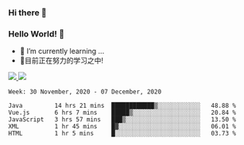 ### Hi there 👋
### Hello World! 🙌

- 🌱 I’m currently learning ...
- 📖目前正在努力的学习之中!

<a href="https://github.com/anuraghazra/github-readme-stats">
  <img src="https://github-readme-stats.vercel.app/api?username=keyboardWithDream&show_icons=true&repo=github-readme-stats" />
</a>
<a href="https://github.com/anuraghazra/convoychat">
  <img src="https://github-readme-stats.vercel.app/api/top-langs/?username=keyboardWithDream&layout=compact&repo=convoychat" />
</a>



<!--START_SECTION:waka-->
```text
Week: 30 November, 2020 - 07 December, 2020

Java         14 hrs 21 mins  ████████████▒░░░░░░░░░░░░   48.88 % 
Vue.js       6 hrs 7 mins    █████▒░░░░░░░░░░░░░░░░░░░   20.84 % 
JavaScript   3 hrs 57 mins   ███▒░░░░░░░░░░░░░░░░░░░░░   13.50 % 
XML          1 hr 45 mins    █▓░░░░░░░░░░░░░░░░░░░░░░░   06.01 % 
HTML         1 hr 5 mins     █░░░░░░░░░░░░░░░░░░░░░░░░   03.73 % 
```
<!--END_SECTION:waka-->

